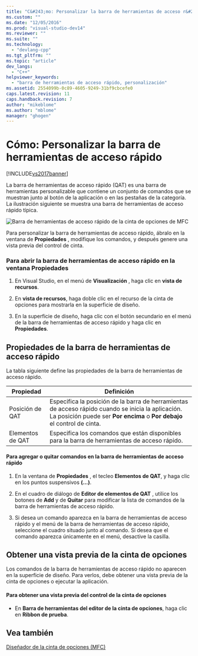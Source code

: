 ```yaml
---
title: "C&#243;mo: Personalizar la barra de herramientas de acceso r&#225;pido | Microsoft Docs"
ms.custom: ""
ms.date: "12/05/2016"
ms.prod: "visual-studio-dev14"
ms.reviewer: ""
ms.suite: ""
ms.technology: 
  - "devlang-cpp"
ms.tgt_pltfrm: ""
ms.topic: "article"
dev_langs: 
  - "C++"
helpviewer_keywords: 
  - "barra de herramientas de acceso rápido, personalización"
ms.assetid: 2554099b-0c89-4605-9249-31bf9cbcefe0
caps.latest.revision: 11
caps.handback.revision: 7
author: "mikeblome"
ms.author: "mblome"
manager: "ghogen"
---
```

# C&#243;mo: Personalizar la barra de herramientas de acceso r&#225;pido
[!INCLUDE[vs2017banner](../assembler/inline/includes/vs2017banner.md)]

La barra de herramientas de acceso rápido \(QAT\) es una barra de herramientas personalizable que contiene un conjunto de comandos que se muestran junto al botón de la aplicación o en las pestañas de la categoría.  La ilustración siguiente se muestra una barra de herramientas de acceso rápido típica.  
  
 ![Barra de herramientas de acceso rápido de la cinta de opciones de MFC](../mfc/media/quick_access_toolbar.png "Quick\_Access\_Toolbar")  
  
 Para personalizar la barra de herramientas de acceso rápido, ábralo en la ventana de **Propiedades** , modifique los comandos, y después genere una vista previa del control de cinta.  
  
### Para abrir la barra de herramientas de acceso rápido en la ventana Propiedades  
  
1.  En Visual Studio, en el menú de **Visualización** , haga clic en **vista de recursos**.  
  
2.  En **vista de recursos**, haga doble clic en el recurso de la cinta de opciones para mostrarla en la superficie de diseño.  
  
3.  En la superficie de diseño, haga clic con el botón secundario en el menú de la barra de herramientas de acceso rápido y haga clic en **Propiedades**.  
  
## Propiedades de la barra de herramientas de acceso rápido  
 La tabla siguiente define las propiedades de la barra de herramientas de acceso rápido.  
  
|Propiedad|Definición|  
|---------------|----------------|  
|Posición de QAT|Especifica la posición de la barra de herramientas de acceso rápido cuando se inicia la aplicación.  La posición puede ser **Por encima** o **Por debajo** el control de cinta.|  
|Elementos de QAT|Especifica los comandos que están disponibles para la barra de herramientas de acceso rápido.|  
  
#### Para agregar o quitar comandos en la barra de herramientas de acceso rápido  
  
1.  En la ventana de **Propiedades** , el tecleo **Elementos de QAT**, y haga clic en los puntos suspensivos **\(...\)**.  
  
2.  En el cuadro de diálogo de **Editor de elementos de QAT** , utilice los botones de **Add** y de **Quitar** para modificar la lista de comandos de la barra de herramientas de acceso rápido.  
  
3.  Si desea un comando aparezca en la barra de herramientas de acceso rápido y el menú de la barra de herramientas de acceso rápido, seleccione el cuadro situado junto al comando.  Si desea que el comando aparezca únicamente en el menú, desactive la casilla.  
  
## Obtener una vista previa de la cinta de opciones  
 Los comandos de la barra de herramientas de acceso rápido no aparecen en la superficie de diseño.  Para verlos, debe obtener una vista previa de la cinta de opciones o ejecutar la aplicación.  
  
#### Para obtener una vista previa del control de la cinta de opciones  
  
-   En **Barra de herramientas del editor de la cinta de opciones**, haga clic en **Ribbon de prueba**.  
  
## Vea también  
 [Diseñador de la cinta de opciones \(MFC\)](../mfc/ribbon-designer-mfc.md)